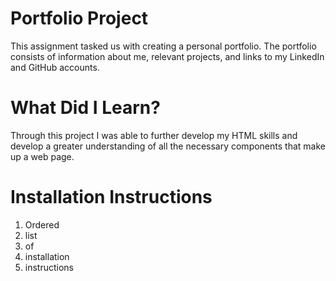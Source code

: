 # Portfolio Project
This assignment tasked us with creating a personal portfolio. The portfolio consists of information about me, relevant projects, and links to my LinkedIn and GitHub accounts. 


# What Did I Learn?
Through this project I was able to further develop my HTML skills and develop a greater understanding of all the necessary components that make up a web page. 


# Installation Instructions
1. Ordered
2. list
3. of 
4. installation 
5. instructions





